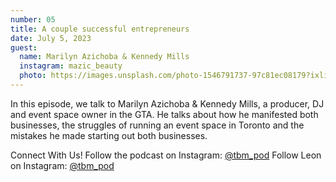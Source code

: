 ```yaml
---
number: 05
title: A couple successful entrepreneurs
date: July 5, 2023
guest:
  name: Marilyn Azichoba & Kennedy Mills
  instagram: mazic_beauty
  photo: https://images.unsplash.com/photo-1546791737-97c81ec08179?ixlib=rb-4.0.3&ixid=M3wxMjA3fDB8MHxzZWFyY2h8NDF8fHBvdHJhaXR8ZW58MHx8MHx8fDA%3D&auto=format&fit=crop&w=800&q=60
---
```


In this episode, we talk to Marilyn Azichoba & Kennedy Mills, a producer, DJ and event space owner in the GTA. He talks about how he manifested both businesses, the struggles of running an event space in Toronto and the mistakes he made starting out both businesses.

Connect With Us! Follow the podcast on Instagram: [@tbm_pod](https://www.instagram.com/tbm_pod) Follow Leon on Instagram: [@tbm_pod](https://www.instagram.com/leon.suave)
